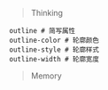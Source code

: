 > Thinking

```
outline # 简写属性
outline-color # 轮廓颜色
outline-style # 轮廓样式
outline-width # 轮廓宽度
```

> Memory

```

```

